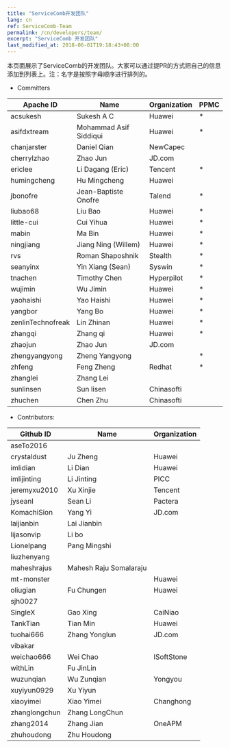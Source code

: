```yaml
---
title: "ServiceComb开发团队"
lang: cn
ref: ServiceComb-Team
permalink: /cn/developers/team/
excerpt: "ServiceComb 开发团队"
last_modified_at: 2018-06-01T19:18:43+08:00
---
```


本页面展示了ServiceComb的开发团队。大家可以通过提PR的方式把自己的信息添加到列表上。注：名字是按照字母顺序进行排列的。

* Committers

| Apache ID         |         Name            |  Organization | PPMC |
| ----------------- | ----------------------- | ------------- | ---- |
| acsukesh          |  Sukesh A C             |  Huawei       |  *   |
| asifdxtream       |  Mohammad Asif Siddiqui |  Huawei       |  *   |
| chanjarster       |  Daniel Qian            |  NewCapec     |      |
| cherrylzhao       |  Zhao Jun               |  JD.com       |      |
| ericlee           |  Li Dagang (Eric)       |  Tencent      |  *   |
| humingcheng       |  Hu Mingcheng           |  Huawei       |      |
| jbonofre          |  Jean-Baptiste Onofre   |  Talend       |  *   |
| liubao68          |  Liu Bao                |  Huawei       |  *   |
| little-cui        |  Cui Yihua              |  Huawei       |  *   |
| mabin             |  Ma Bin                 |  Huawei       |  *   |
| ningjiang         |  Jiang Ning (Willem)    |  Huawei       |  *   |
| rvs               |  Roman Shaposhnik       |  Stealth      |  *   |
| seanyinx          |  Yin Xiang (Sean)       |  Syswin       |  *   |
| tnachen           |  Timothy Chen           |  Hyperpilot   |  *   |
| wujimin           |  Wu Jimin               |  Huawei       |  *   |
| yaohaishi         |  Yao Haishi             |  Huawei       |  *   |
| yangbor           |  Yang Bo                |  Huawei       |  *   |
| zenlinTechnofreak |  Lin Zhinan             |  Huawei       |  *   |
| zhangqi           |  Zhang qi               |  Huawei       |  *   |
| zhaojun           |  Zhao Jun               |  JD.com       |      |
| zhengyangyong     |  Zheng Yangyong         |               |  *   |
| zhfeng            |  Feng Zheng             |  Redhat       |  *   |
| zhanglei          |  Zhang Lei              |               |      |
| sunlinsen         |  Sun lisen              |  Chinasofti   |      |
| zhuchen           |  Chen Zhu               |  Chinasofti   |      |

* Contributors:

| Github ID         | Name                   | Organization |
| ----------------- | ---------------------- | ------------ |
| aseTo2016         |                        |              |
| crystaldust       | Ju Zheng               | Huawei       |
| imlidian          | Li Dian                | Huawei       |
| imlijinting       | Li Jinting             | PICC         |
| jeremyxu2010      | Xu Xinjie              | Tencent      |
| jyseanl           | Sean Li                | Pactera      |
| KomachiSion       | Yang Yi                | JD.com       |
| laijianbin        | Lai Jianbin            |              |
| lijasonvip        | Li bo                  |              |
| Lionelpang        | Pang Mingshi           |              |
| liuzhenyang       |                        |              |
| maheshrajus       | Mahesh Raju Somalaraju |              |
| mt-monster        |                        | Huawei       |
| oliugian          | Fu Chungen             | Huawei       |
| sjh0027           |                        |              |
| SingleX           | Gao Xing               | CaiNiao      |
| TankTian          | Tian Min               | Huawei       |
| tuohai666         | Zhang Yonglun          | JD.com       |
| vibakar           |                        |              |
| weichao666        | Wei Chao               | ISoftStone   |
| withLin           | Fu JinLin              |              |
| wuzunqian         | Wu Zunqian             | Yongyou      |
| xuyiyun0929       | Xu Yiyun               |              |
| xiaoyimei         | Xiao Yimei             | Changhong    |
| zhanglongchun     | Zhang LongChun         |              |
| zhang2014         | Zhang Jian             | OneAPM       |
| zhuhoudong        | Zhu Houdong            |              |
